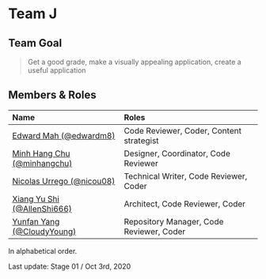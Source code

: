 # Team J

## Team Goal
> Get a good grade, make a visually appealing application, create a useful application

## Members & Roles

| Name                                                          | Roles                                  |
|:--------------------------------------------------------------|:---------------------------------------|
|[Edward Mah (@edwardm8)](https://github.com/edwardm8)          |Code Reviewer, Coder, Content strategist|
|[Minh Hang Chu (@minhangchu)](https://github.com/minhangchu)   |Designer, Coordinator, Code Reviewer    |
|[Nicolas Urrego (@nicou08)](https://github.com/nicou08) |Technical Writer, Code Reviewer, Coder  |
|[Xiang Yu Shi (@AllenShi666)](https://github.com/AllenShi666)  |Architect, Code Reviewer, Coder         |
|[Yunfan Yang (@CloudyYoung)](https://github.com/CloudyYoung)   |Repository Manager, Code Reviewer, Coder|

In alphabetical order.



Last update: Stage 01 / Oct 3rd, 2020
